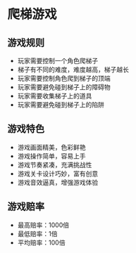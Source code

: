 # 爬梯游戏

## 游戏规则
- 玩家需要控制一个角色爬梯子
- 梯子有不同的难度，难度越高，梯子越长
- 玩家需要控制角色爬到梯子的顶端
- 玩家需要避免碰到梯子上的障碍物
- 玩家需要收集梯子上的道具
- 玩家需要避免碰到梯子上的陷阱


## 游戏特色
- 游戏画面精美，色彩鲜艳
- 游戏操作简单，容易上手
- 游戏节奏紧凑，充满挑战性
- 游戏关卡设计巧妙，富有创意
- 游戏音效逼真，增强游戏体验

## 游戏赔率
- 最高赔率：1000倍
- 最低赔率：1倍
- 平均赔率：100倍


